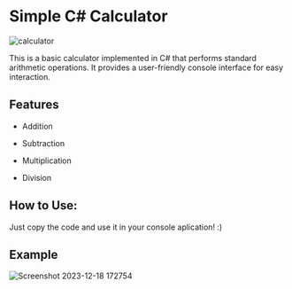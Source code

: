 # Simple C# Calculator
![calculator](https://github.com/tonkataaa/SimpleCalculator/assets/133912013/6b8ac934-3984-46cb-a217-df2b6f395be1)

This is a basic calculator implemented in C# that performs standard arithmetic operations. It provides a user-friendly console interface for easy interaction.

## Features

- Addition

- Subtraction

- Multiplication

- Division


## How to Use:
Just copy the code and use it in your console aplication! :)

## Example

![Screenshot 2023-12-18 172754](https://github.com/tonkataaa/SimpleCalculator/assets/133912013/c64c205b-344d-4d89-938f-b9c10e3ae899)

